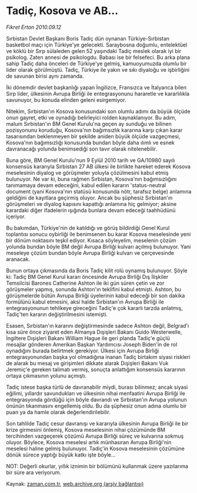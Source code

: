 # Tadiç, Kosova ve AB...

*Fikret Ertan 2010.09.12*

<td class="news-spot">
<p>Sırbistan Devlet Başkanı Boris Tadiç dün oynanan Türkiye-Sırbistan basketbol maçı için Türkiye'ye gelecekti. Saraybosna doğumlu, entelektüel ve köklü bir Sırp sülaleden gelen 52 yaşındaki Tadiç meslek olarak iyi bir psikolog. Zaten annesi de psikologdu. Babası ise bir felsefeci. Bu arka plana sahip Tadiç daha önceleri de Türkiye'ye gelmiş, kamuoyumuzda olumlu bir lider olarak görülmüştü. Tadiç, Türkiye ile yakın ve sıkı diyaloğu ve işbirliğini de savunan birisi aynı zamanda.</p>
<p><p>İki dönemdir devlet başkanlığı yapan İngilizce, Fransızca ve İtalyanca bilen Sırp lider, ülkesinin Avrupa Birliği ile entegrasyonunu hararetle ve kararlılıkla savunuyor, bu konuda elinden geleni esirgemiyor.
<p>Nitekim, Sırbistan'ın Kosova konusundaki son olumlu adımı da büyük ölçüde onun gayret, etki ve oynadığı belirleyici rolden kaynaklanıyor. Bu adım, malum Sırbistan'ın BM Genel Kurulu'na geçen ay sunduğu ve bilinen pozisyonunu koruduğu, Kosova'nın bağımsızlık kararına karşı çıkan karar tasarısından beklenmeyen bir şekilde aniden büyük ölçüde vazgeçmesi, Kosova'nın bağımsızlığı konusunda bundan böyle daha ılımlı ve esnek davranacağı yolunda benimsediği son tavır olarak nitelenebilir.
<p>Buna göre, BM Genel Kurulu'nun 9 Eylül 2010 tarih ve GA/10980 sayılı konsensüs kararıyla Sırbistan 27 AB ülkesi ile birlikte hareket ederek Kosova meselesinin diyalog ve görüşmeler yoluyla çözülmesini kabul etmiş bulunuyor. Ne var ki, buna rağmen Sırbistan, Kosova'nın bağımsızlığını tanımamaya devam edeceğini, kabul edilen kararın 'status-neutral document (yani Kosova'nın statüsü konusunda nötr, tarafsız belge) anlamına geldiğini de kayıtlara geçirmiş oluyor. Ancak bu şüphesiz Sırbistan'ın görüşmeleri ve diyalog kapısını kapattığı anlamına hiç gelmiyor; aksine karardaki diğer ifadelerin ışığında bunlara devam edeceği taahhüdünü içeriyor.
<p>Bu bakımdan, Türkiye'nin de katıldığı ve görüş bildirdiği Genel Kurul toplantısı sonucu oybirliği ile benimsenen bu karar Kosova meselesinde yeni bir dönüm noktasını teşkil ediyor. Kısaca söyleyelim, meselenin çözüm yolunda bundan böyle BM değil Avrupa Birliği kulvarı açılmış bulunuyor. Yani meseleye çözüm bundan böyle Avrupa Birliği kulvarı ve çerçevesinde aranacak.
<p>Bunun ortaya çıkmasında da Boris Tadiç kilit rolü oynamış bulunuyor. Şöyle ki: Tadiç BM Genel Kurul kararı öncesinde Avrupa Birliği Dış İlişkiler Temsilcisi Barones Catherine Ashton ile iki gün süren çetin ve zor görüşmeler yapmış, sonunda Ashton'ın teklifini kabul etmişti. Ashton, bu görüşmelerde bütün Avrupa Birliği üyelerinin kabul edeceği bir son dakika formülünü kabul etmesini, aksi halde Sırbistan'ın Avrupa Birliği ile entegrasyonunun tehlikeye gireceğini Tadiç'e çok kararlı tarzda anlatmış, Tadiç'ten kararın değiştirilmesini istemişti.
<p>Esasen, Sırbistan'ın kararını değiştirmesinde sadece Ashton değil, Belgrad'ı kısa süre önce ziyaret eden Almanya Dışişleri Bakanı Guido Westerwelle, İngiltere Dışişleri Bakanı William Hague ile geri planda Tadiç'e güçlü mesajlar gönderen Amerikan Başkan Yardımcısı Joseph Biden'in de rol oynadığını burada belirtmek gerekiyor. Ülkesi için Avrupa Birliği entegrasyonundan başka yol olmadığına inanan Tadiç birtakım siyasi riskleri de alarak bu mesaj ve girişimleri dikkate alarak Dışişleri Bakanı Vuk Jeremiç'e gereken talimatı vermiş, sonuçta anlattığım konsensüs kararının ortaya çıkmasının yolunu açmıştı.
<p>Tadiç istese başka türlü de davranabilir miydi, burası bilinmez; ancak siyasi eğilimi, yıllardır savundukları ve ülkesinin nihai menfaatini Avrupa Birliği ile entegrasyonda gördüğü için böyle davrandı ve Sırbistan'ın Avrupa yolunun önünün tıkanmasını engellemiş oldu. Bu da şüphesiz onun adına olumlu bir puan ya da hamle olarak değerlendirilebilir.
<p>Son tahlilde Tadiç cesur davranışı ve kararıyla ülkesinin Avrupa Birliği ile bir krize girmesini önlemiş, Kosova meselesinin nihai çözümünde BM tercihinden vazgeçerek çözümü Avrupa Birliği süreç ve kulvarına sokmuş oluyor. Böylece, Kosova meselesi artık münhasıran Avrupa Birliği'nin meselesi haline gelmiş bulunuyor. Tadiç'in Kosova meselesinin çözümüne dönük sürece yaptığı büyük katkı işte böyle...
<p>NOT: Değerli okurlar, yıllık iznimin bir bölümünü kullanmak üzere yazılarıma bir süre ara veriyorum. </p>
<a href="http://web.archive.org/web/20101201021421/mailto:f.ertan@zaman.com.tr">
</a></p></p></p></p></p></p></p></p></p></td>

Kaynak: [zaman.com.tr](http://zaman.com.tr/yazar.do?yazino=1026582), [web.archive.org (arşiv bağlantısı)](http://web.archive.org/web/20101201021421/http://zaman.com.tr/yazar.do?yazino=1026582)
